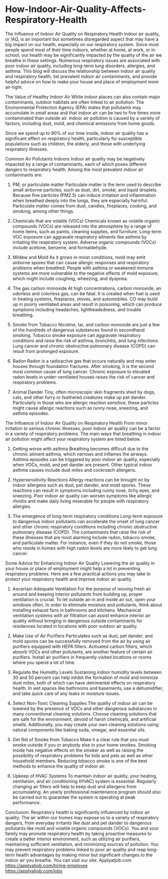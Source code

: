# How-Indoor-Air-Quality-Affects-Respiratory-Health
The Influence of Indoor Air Quality on Respiratory Health
Indoor air quality, or IAQ, is an important but sometimes disregarded aspect that may have a big impact on our health, especially on our respiratory system. Since most people spend most of their time indoors, whether at home, at work, or in school, our health may be significantly impacted by the quality of the air we breathe in these settings. Numerous respiratory issues are associated with poor indoor air quality, including long-term lung disorders, allergies, and asthma. This blog will discuss the relationship between indoor air quality and respiratory health, list prevalent indoor air contaminants, and provide helpful advice on how to make your house and place of employment more air-tight.

The Value of Healthy Indoor Air
While indoor places can also contain major contaminants, outdoor habitats are often linked to air pollution. The Environmental Protection Agency (EPA) states that pollutants may accumulate in small areas and that indoor air can be two to five times more contaminated than outside air. Indoor air pollution is caused by a variety of factors, including dust, mold, and chemical emissions from home goods.

Since we spend up to 90% of our time inside, indoor air quality has a significant effect on respiratory health, particularly for susceptible populations such as children, the elderly, and those with underlying respiratory illnesses.

Common Air Pollutants Indoors
Indoor air quality may be negatively impacted by a range of contaminants, each of which poses different dangers to respiratory health. Among the most prevalent indoor air contaminants are:

1. PM, or particulate matter
Particulate matter is the term used to describe small airborne particles, such as dust, dirt, smoke, and liquid droplets. Because fine particles (PM2.5) can induce irritation and inflammation when breathed deeply into the lungs, they are especially harmful. Particulate matter comes from dust, candles, fireplaces, cooking, and smoking, among other things.

2. Chemicals that are volatile (VOCs)
Chemicals known as volatile organic compounds (VOCs) are released into the atmosphere by a range of home items, such as paints, cleaning supplies, and furniture. Long-term VOC exposure can aggravate respiratory ailments like asthma by irritating the respiratory system. Adverse organic compounds (VOCs) include acetone, benzene, and formaldehyde.

3. Mildew and Mold
As it grows in moist conditions, mold may emit airborne spores that can cause allergic responses and respiratory problems when breathed. People with asthma or weakened immune systems are more vulnerable to the negative effects of mold exposure, which might include coughing, wheezing, and dyspnea.

4. The gas carbon monoxide
At high concentrations, carbon monoxide, an odorless and colorless gas, can be fatal. It is created when fuel is used in heating systems, fireplaces, stoves, and automobiles. CO may build up in poorly ventilated areas and result in poisoning, which can produce symptoms including headaches, lightheadedness, and trouble breathing.

5. Smoke from Tobacco
Nicotine, tar, and carbon monoxide are just a few of the hundreds of dangerous substances found in secondhand smoking. Tobacco smoke exposure can aggravate respiratory conditions and raise the risk of asthma, bronchitis, and lung infections. Lung cancer and chronic obstructive pulmonary disease (COPD) can result from prolonged exposure.

6. Radon
Radon is a radioactive gas that occurs naturally and may enter houses through foundation fractures. After smoking, it is the second most common cause of lung cancer. Chronic exposure to elevated radon levels in under-ventilated houses raises the risk of cancer and respiratory problems.

7. Animal Dander
Tiny, often microscopic skin fragments shed by dogs, cats, and other furry or feathered creatures make up pet dander. Particularly in those who are allergic reaction sensitive, these particles might cause allergic reactions such as runny nose, sneezing, and asthma episodes.

The Influence of Indoor Air Quality on Respiratory Health
From minor irritation to serious chronic illnesses, poor indoor air quality can be a factor in a variety of respiratory problems. The main ways that breathing in indoor air pollution might affect your respiratory system are listed below.

1. Getting worse with asthma
Breathing becomes difficult due to the chronic ailment asthma, which narrows and inflames the airways. Asthma episodes can be triggered by poor indoor air quality, especially when VOCs, mold, and pet dander are present. Other typical indoor asthma causes include dust mites and cockroach allergens.

2. Hypersensitivity Reactions
Allergy reactions can be brought on by indoor allergens such as dust, pet dander, and mold spores. These reactions can result in symptoms including runny nose, itchy eyes, and sneezing. Poor indoor air quality can worsen symptoms like allergic rhinitis and make daily living miserable for people with respiratory allergies.

3. The emergence of long-term respiratory conditions
Long-term exposure to dangerous indoor pollutants can accelerate the onset of lung cancer and other chronic respiratory conditions including chronic obstructive pulmonary disease (COPD). The contaminants that raise the risk of these illnesses that are most alarming include radon, tobacco smoke, and particulate matter. For instance, even if they do not smoke, those who reside in homes with high radon levels are more likely to get lung cancer.

Some Advice for Enhancing Indoor Air Quality
Lowering the air quality in your house or place of employment might help a lot in preventing respiratory problems. Here are a few practical actions you may take to protect your respiratory health and improve indoor air quality.

1. Ascertain Adequate Ventilation
For the purpose of moving fresh air around and keeping interior pollutants from building up, proper ventilation is crucial. To let outside air in and inside air out, open your windows often. In order to eliminate moisture and pollutants, think about installing exhaust fans in bathrooms and kitchens. Mechanical ventilation systems with air filtration can assist enhance interior air quality without bringing in dangerous outside contaminants for residences located in locations with poor outdoor air quality.

2. Make Use of Air Purifiers
Particulates such as dust, pet dander, and mold spores can be successfully removed from the air by using air purifiers equipped with HEPA filters. Activated carbon filters, which absorb VOCs and other pollutants, are another feature of certain air purifiers. Install air purifiers in frequently visited locations or rooms where you spend a lot of time.

3. Regulate the Humidity Levels
Sustaining indoor humidity levels between 30 and 50 percent can help inhibit the formation of mold and minimize dust mites, both of which can have detrimental effects on respiratory health. In wet spaces like bathrooms and basements, use a dehumidifier, and take quick care of any leaks or moisture issues.

4. Select Non-Toxic Cleaning Supplies
The quality of indoor air can be lowered by the presence of VOCs and other dangerous substances in many conventional cleaning solutions. Choose cleaning solutions that are safe for the environment, devoid of harsh chemicals, and artificial smells. Additionally, you may create your own cleaning solutions using natural components like baking soda, vinegar, and essential oils.

5. Get Rid of Smoke from Tobacco
Make it a clear rule that you must smoke outside if you or anybody else in your home smokes. Smoking inside has negative effects on the smoker as well as raising the possibility of respiratory problems for kids and pets as well as other household members. Reducing tobacco smoke is one of the best methods to enhance the quality of indoor air.

6. Upkeep of HVAC Systems
To maintain indoor air quality, your heating, ventilation, and air conditioning (HVAC) system is essential. Regularly changing air filters will help to keep dust and allergens from accumulating. An yearly professional maintenance program should also be carried out to guarantee the system is operating at peak performance.

Conclusion:
Respiratory health is significantly influenced by indoor air quality. The air within our homes may expose us to a variety of respiratory dangers, from everyday irritants like dust and pet dander to dangerous pollutants like mold and volatile organic compounds (VOCs). You and your family may promote respiratory health by taking proactive measures to create a better interior environment, such as utilizing air purifiers, maintaining sufficient ventilation, and minimizing sources of pollution. You may prevent respiratory problems linked to poor air quality and reap long-term health advantages by making minor but significant changes to the indoor air you breathe.
You can visit our site: Applyatjob.com<br>
 https://applyatjob.com/hiring-employee<br>
https://applyatjob.com/jobs
